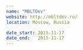 ```yaml
---
name: "MBLTDev"
website: http://mbltdev.ru/
location: Moscow, Russia

date_start: 2015-11-17
date_end:   2015-11-17
---
```


